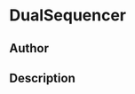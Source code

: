 # DualSequencer

## Author

<!-- Insert Your Name Here -->

## Description

<!-- Describe your example here -->
